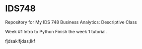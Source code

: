 # IDS748
Repository for My IDS 748 Business Analytics: Descriptive Class

Week #1 Intro to Python
Finish the week 1 tutorial.

fjdsaklfjdas;lkf